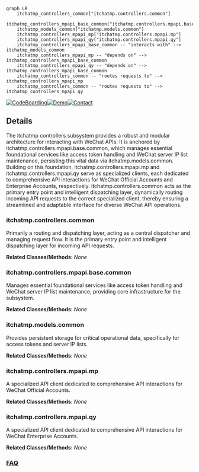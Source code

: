 ```mermaid
graph LR
    itchatmp_controllers_common["itchatmp.controllers.common"]
    itchatmp_controllers_mpapi_base_common["itchatmp.controllers.mpapi.base.common"]
    itchatmp_models_common["itchatmp.models.common"]
    itchatmp_controllers_mpapi_mp["itchatmp.controllers.mpapi.mp"]
    itchatmp_controllers_mpapi_qy["itchatmp.controllers.mpapi.qy"]
    itchatmp_controllers_mpapi_base_common -- "interacts with" --> itchatmp_models_common
    itchatmp_controllers_mpapi_mp -- "depends on" --> itchatmp_controllers_mpapi_base_common
    itchatmp_controllers_mpapi_qy -- "depends on" --> itchatmp_controllers_mpapi_base_common
    itchatmp_controllers_common -- "routes requests to" --> itchatmp_controllers_mpapi_mp
    itchatmp_controllers_common -- "routes requests to" --> itchatmp_controllers_mpapi_qy
```

[![CodeBoarding](https://img.shields.io/badge/Generated%20by-CodeBoarding-9cf?style=flat-square)](https://github.com/CodeBoarding/GeneratedOnBoardings)[![Demo](https://img.shields.io/badge/Try%20our-Demo-blue?style=flat-square)](https://www.codeboarding.org/demo)[![Contact](https://img.shields.io/badge/Contact%20us%20-%20contact@codeboarding.org-lightgrey?style=flat-square)](mailto:contact@codeboarding.org)

## Details

The itchatmp controllers subsystem provides a robust and modular architecture for interacting with WeChat APIs. It is anchored by itchatmp.controllers.mpapi.base.common, which manages essential foundational services like access token handling and WeChat server IP list maintenance, persisting this vital data via itchatmp.models.common. Building on this foundation, itchatmp.controllers.mpapi.mp and itchatmp.controllers.mpapi.qy serve as specialized clients, each dedicated to comprehensive API interactions for WeChat Official Accounts and Enterprise Accounts, respectively. itchatmp.controllers.common acts as the primary entry point and intelligent dispatching layer, dynamically routing incoming API requests to the correct specialized client, thereby ensuring a streamlined and adaptable interface for diverse WeChat API operations.

### itchatmp.controllers.common
Primarily a routing and dispatching layer, acting as a central dispatcher and managing request flow. It is the primary entry point and intelligent dispatching layer for incoming API requests.


**Related Classes/Methods**: _None_

### itchatmp.controllers.mpapi.base.common
Manages essential foundational services like access token handling and WeChat server IP list maintenance, providing core infrastructure for the subsystem.


**Related Classes/Methods**: _None_

### itchatmp.models.common
Provides persistent storage for critical operational data, specifically for access tokens and server IP lists.


**Related Classes/Methods**: _None_

### itchatmp.controllers.mpapi.mp
A specialized API client dedicated to comprehensive API interactions for WeChat Official Accounts.


**Related Classes/Methods**: _None_

### itchatmp.controllers.mpapi.qy
A specialized API client dedicated to comprehensive API interactions for WeChat Enterprise Accounts.


**Related Classes/Methods**: _None_



### [FAQ](https://github.com/CodeBoarding/GeneratedOnBoardings/tree/main?tab=readme-ov-file#faq)